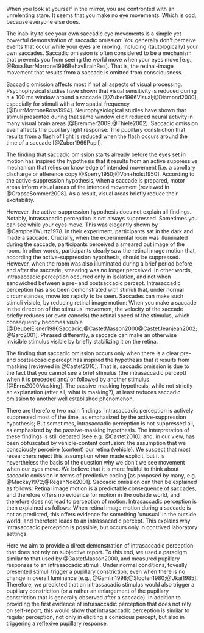 When you look at yourself in the mirror, you are confronted with an unrelenting stare. It seems that you make no eye movements. Which is odd, because everyone else does.

The inability to see your own saccadic eye movements is a simple yet powerful demonstration of saccadic omission: You generally don't perceive events that occur while your eyes are moving, including (tautologically) your own saccades. Saccadic omission is often considered to be a mechanism that prevents you from seeing the world move when your eyes move [e.g., @RossBurrMorrone1996BehavBrainRes]. That is, the retinal-image movement that results from a saccade is omitted from consciousness.

Saccadic omission affects most if not all aspects of visual processing. Psychophysical studies have shown that visual sensitivity is reduced during a ± 100 ms window around a saccade [@Zuber1966Visual;@Diamond2000], especially for stimuli with a low spatial frequency [@BurrMorroneRoss1994]. Neurophysiological studies have shown that stimuli presented during that same window elicit reduced neural activity in many visual brain areas [@Bremmer2009;@Thiele2002]. Saccadic omission even affects the pupillary light response: The pupillary constriction that results from a flash of light is reduced when the flash occurs around the time of a saccade [@Zuber1966Pupil].

The finding that saccadic omission starts already before the eyes set in motion has inspired the hypothesis that it results from an active suppressive mechanism that relies on knowledge of intended movement [i.e. a corollary discharge or efference copy @Sperry1950;@Von+holst1950]. According to the active-suppression hypothesis, when a saccade is prepared, motor areas inform visual areas of the intended movement [reviewed in @CrapseSommer2008]. As a result, visual areas briefly reduce their excitability.

However, the active-suppression hypothesis does not explain all findings. Notably, intrassacadic perception is not always suppressed. Sometimes you can see while your eyes move. This was elegantly shown by @CampbellWurtz1978. In their experiment, participants sat in the dark and made a saccade. Crucially, when the experimental room was illuminated during the saccade, participants perceived a smeared out image of the room. In other words, participants clearly saw the retinal image motion that, according the active-suppression hypothesis, should be suppressed. However, when the room was also illuminated during a brief period before and after the saccade, smearing was no longer perceived. In other words, intrasaccadic perception occurred only in isolation, and not when sandwiched between a pre- and postsaccadic percept. Intrasaccadic perception has also been demonstrated with stimuli that, under normal circumstances, move too rapidly to be seen. Saccades can make such stimuli visible, by reducing retinal image motion: When you make a saccade in the direction of the stimulus' movement, the velocity of the saccade briefly reduces (or even cancels) the retinal speed of the stimulus, which consequently becomes visible [@DeubelElsner1986Saccadic;@CastetMasson2000@CastetJeanjean2002;@Garc2001]. Phrased differently, a saccade can make an otherwise invisible stimulus visible by briefly stabilizing it on the retina.

The finding that saccadic omission occurs only when there is a clear pre- and postsaccadic percept has inspired the hypothesis that it results from masking [reviewed in @Castet2010]. That is, saccadic omission is due to the fact that you cannot see a brief stimulus (the intrasaccadic percept) when it is preceded and/ or followed by another stimulus [@Enns2000Masking]. The passive-masking hypothesis, while not strictly an explanation (after all, what is masking?), at least reduces saccadic omission to another well established phenomenon.

There are therefore two main findings: Intrasaccadic perception is actively suppressed most of the time, as emphasized by the active-suppression hypothesis; But sometimes, intrasaccadic perception is not suppressed all, as emphasized by the passive-masking hypothesis. The interpretation of these findings is still debated [see e.g. @Castet2010], and, in our view, has been obfuscated by vehicle-content confusion: the assumption that we consciously perceive (content) our retina (vehicle). We suspect that most researchers reject this assumption when made explicit, but it is nevertheless the basis of the question why we don't we see movement when our eyes move. We believe that it is more fruitful to think about saccadic omission in terms of predictive coding [as proposed by many, e.g. @Mackay1972;@ReganNoë2001]. Saccadic omission can then be explained as follows: Retinal image motion is a predictable consequence of saccades, and therefore offers no evidence for motion in the outside world, and therefore does not lead to perception of motion. Intrasaccadic perception is then explained as follows: When retinal image motion during a saccade is not as predicted, this offers evidence for something 'unusual' in the outside world, and therefore leads to an intrassacadic percept. This explains why intrasaccadic perception is possible, but occurs only in contrived laboratory settings.

Here we aim to provide a direct demonstration of intrasaccadic perception that does not rely on subjective report. To this end, we used a paradigm similar to that used by @CastetMasson2000, and measured pupillary responses to an intrasaccadic stimuli. Under normal conditions, foveally presented stimuli trigger a pupillary constriction, even when there is no change in overall luminance [e.g., @Gamlin1998;@Slooten1980;@Ukai1985]. Therefore, we predicted that an intrassacadic stimulus would also trigger a pupillary constriction (or a rather an enlargement of the pupillary constriction that is generally observed after a saccade). In addition to providing the first evidence of intrasaccadic perception that does not rely on self-report, this would show that intrasaccadic perception is similar to regular perception, not only in eliciting a conscious percept, but also in triggering a reflexive pupillary response.
